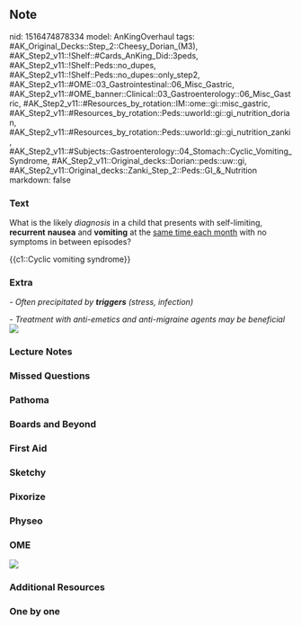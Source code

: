 ## Note
nid: 1516474878334
model: AnKingOverhaul
tags: #AK_Original_Decks::Step_2::Cheesy_Dorian_(M3), #AK_Step2_v11::!Shelf::#Cards_AnKing_Did::3peds, #AK_Step2_v11::!Shelf::Peds::no_dupes, #AK_Step2_v11::!Shelf::Peds::no_dupes::only_step2, #AK_Step2_v11::#OME::03_Gastrointestinal::06_Misc_Gastric, #AK_Step2_v11::#OME_banner::Clinical::03_Gastroenterology::06_Misc_Gastric, #AK_Step2_v11::#Resources_by_rotation::IM::ome::gi::misc_gastric, #AK_Step2_v11::#Resources_by_rotation::Peds::uworld::gi::gi_nutrition_dorian, #AK_Step2_v11::#Resources_by_rotation::Peds::uworld::gi::gi_nutrition_zanki, #AK_Step2_v11::#Subjects::Gastroenterology::04_Stomach::Cyclic_Vomiting_Syndrome, #AK_Step2_v11::Original_decks::Dorian::peds::uw::gi, #AK_Step2_v11::Original_decks::Zanki_Step_2::Peds::GI_&_Nutrition
markdown: false

### Text
What is the likely <i>diagnosis</i> in a child that presents with
self-limiting, <b>recurrent</b> <b>nausea</b> and <b>vomiting</b>
at the <u>same time each month</u> with no symptoms in between
episodes?
<div>
  {{c1::Cyclic vomiting syndrome}}
</div>

### Extra
<i>- Often precipitated by <b>triggers</b> (stress, infection)</i>
<div>
  <i>- Treatment with anti-emetics and anti-migraine agents may be
  beneficial</i>
  <div>
    <div>
      <i><img src="cvs.png"></i>
    </div>
  </div>
</div>

### Lecture Notes


### Missed Questions


### Pathoma


### Boards and Beyond


### First Aid


### Sketchy


### Pixorize


### Physeo


### OME
<div class="ome-widget">
  <a href=
  "https://onlinemeded.org/spa/gastroenterology/misc-gastric/acquire?ref=anki">
  <img src="_OME_AnkiFlashcards_Lesson_6.png"></a>
</div>

### Additional Resources


### One by one


